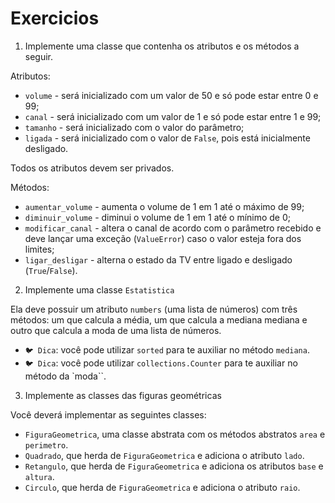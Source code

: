# Exercicios

1. Implemente uma classe que contenha os atributos e os métodos a seguir.

Atributos:

* `volume` - será inicializado com um valor de 50 e só pode estar entre 0 e 99;
* `canal` - será inicializado com um valor de 1 e só pode estar entre 1 e 99;
* `tamanho` - será inicializado com o valor do parâmetro;
* `ligada` - será inicializado com o valor de `False`, pois está inicialmente desligado.

Todos os atributos devem ser privados.

Métodos:

* `aumentar_volume` - aumenta o volume de 1 em 1 até o máximo de 99;
* `diminuir_volume` - diminui o volume de 1 em 1 até o mínimo de 0;
* `modificar_canal` - altera o canal de acordo com o parâmetro recebido e deve lançar uma exceção (`ValueError`) caso o valor esteja fora dos limites;
* `ligar_desligar` - alterna o estado da TV entre ligado e desligado (`True`/`False`).

2. Implemente uma classe `Estatistica`

Ela deve possuir um atributo `numbers` (uma lista de números) com três métodos: um que calcula a média, um que calcula a mediana mediana e outro que calcula a moda de uma lista de números.

* `🐦 Dica`: você pode utilizar `sorted` para te auxiliar no método `mediana`.
* `🐦 Dica`: você pode utilizar `collections.Counter` para te auxiliar no método da `moda``.

3. Implemente as classes das figuras geométricas

Você deverá implementar as seguintes classes:

* `FiguraGeometrica`, uma classe abstrata com os métodos abstratos `area` e `perimetro`.
* `Quadrado`, que herda de `FiguraGeometrica` e adiciona o atributo `lado`.
* `Retangulo`, que herda de `FiguraGeometrica` e adiciona os atributos `base` e `altura`.
* `Circulo`, que herda de `FiguraGeometrica` e adiciona o atributo `raio`.
